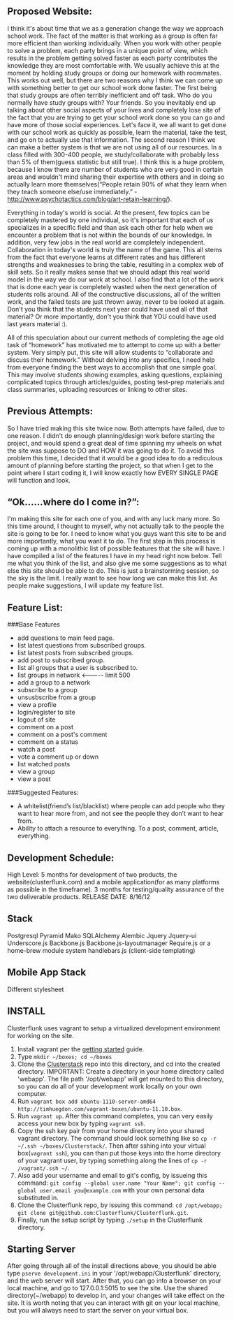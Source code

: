 Proposed Website:
-----------------
I think it's about time that we as a generation change the way we approach school work. The fact of the matter is that
working as a group is often far more efficient than working individually. When you work with other people to solve a
problem, each party brings in a unique point of view, which results in the problem getting solved faster as each party
contributes the knowledge they are most comfortable with. We usually achieve this at the moment by holding study groups
or doing our homework with roommates. This works out well, but there are two reasons why I think we can come up with
something better to get our school work done faster. The first being that study groups are often terribly inefficient
and off task. Who do you normally have study groups with? Your friends. So you inevitably end up talking about other
social aspects of your lives and completely lose site of the fact that you are trying to get your school work done so
you can go and have more of those social experiences. Let's face it, we all want to get done with our school work as
quickly as possible, learn the material, take the test, and go on to actually use that information.  The second reason
I think we can make a better system is that we are not using all of our resources. In a class filled with 300-400 people,
we study/collaborate with probably less than 5% of them(guess statistic but still true). I think this is a huge problem,
because I know there are number of students who are very good in certain areas and wouldn't mind sharing their expertise
with others and in doing so actually learn more themselves(“People retain 90% of what they learn when they teach someone
else/use immediately.” - http://www.psychotactics.com/blog/art-retain-learning/).
 
Everything in today's world is social. At the present, few topics can be completely mastered by one individual, so it's
important that each of us specializes in a specific field and than ask each other for help when we encounter a problem
that is not within the bounds of our knowledge. In addition, very few jobs in the real world are completely independent.
Collaboration in today's world is truly the name of the game. This all stems from the fact that everyone learns at
different rates and has different strengths and weaknesses to bring the table, resulting in a complex web of skill sets.
So it really makes sense that we should adapt this real world model in the way we do our work at school. I also find
that a lot of the work that is done each year is completely wasted when the next generation of students rolls around.
All of the constructive discussions, all of the written work, and the failed tests are just thrown away, never to be
looked at again. Don't you think that the students next year could have used all of that material? Or more importantly,
don't you think that YOU could have used last years material :).
 
All of this speculation about our current methods of completing the age old task of “homework” has motivated me to 
attempt to come up with a better system. Very simply put, this site will allow students to “collaborate and discuss 
their homework.” Without delving into any specifics, I need help from everyone finding the best ways to accomplish that
one simple goal. This may involve students showing examples, asking questions, explaining complicated topics through 
articles/guides, posting test-prep materials and class summaries, uploading resources or linking to other sites.
 
Previous Attempts:
------------------
So I have tried making this site twice now. Both attempts have failed, due to one reason. I didn't do enough
planning/design work before starting the project, and would spend a great deal of time spinning my wheels on what the
site was suppose to DO and HOW it was going to do it. To avoid this problem this time, I decided that it would be a good
idea to do a rediculous amount of planning before starting the project, so that when I get to the point where I start
coding it, I will know exactly how EVERY SINGLE PAGE will function and look.
 
“Ok......where do I come in?”:
------------------------------
I'm making this site for each one of you, and with any luck many more. So this time around, I thought to myself, why not
actually talk to the people the site is going to be for. I need to know what you guys want this site to be and more
importantly, what you want it to do. The first step in this process is coming up with a monolithic list of possible
features that the site will have. I have compiled a list of the features I have in my head right now below. Tell me what
you think of the list, and also give me some suggestions as to what else this site should be able to do. This is just a
brainstorming session, so the sky is the limit. I really want to see how long we can make this list. As people make
suggestions, I will update my feature list.
 
Feature List:
-------------

###Base Features
-  add questions to main feed page.
-  list latest questions from subscribed groups.
-  list latest posts from subscribed groups.
-  add post to subscribed group.
-  list all groups that a user is subscribed to.
-  list groups in network <----- limit 500
-  add a group to a network
-  subscribe to a group
-  unsusbscribe from a group
-  view a profile
-  login/register to site
-  logout of site
-  comment on a post
-  comment on a post's comment
-  comment on a status
-  watch a post
-  vote a comment up or down
-  list watched posts
-  view a group
-  view a post

###Suggested Features:
-  A whitelist(friend’s list/blacklist) where people can add people who they want to hear more from, and not see the people
they don’t want to hear from.
-  Ability to attach a resource to everything.  To a post, comment, article, everything.

Development Schedule:
---------------------
High Level:
5 months for development of two products, the website(clusterflunk.com) and a mobile application(for as many platforms
as possible in the timeframe). 3 months for testing/quality assurance of the two deliverable products.
RELEASE DATE: 8/16/12

Stack
-----
Postgresql
Pyramid
Mako
SQLAlchemy
Alembic
Jquery
Jquery-ui
Underscore.js
Backbone.js
Backbone.js-layoutmanager
Require.js or a home-brew module system
handlebars.js (client-side templating)

Mobile App Stack
----------------
Different stylesheet

INSTALL
-------
Clusterflunk uses vagrant to setup a virtualized development environment for working on the site.

1.  Install vagrant per the [getting started](http://vagrantup.com/v1/docs/getting-started/index.html) guide.
2.  Type `mkdir ~/boxes; cd ~/boxes`
3.  Clone the [Clusterstack](https://github.com/Clusterflunk/Clusterstack.git) repo into this directory, and 
cd into the created directory.  IMPORTANT: Create a directory in your home directory called 'webapp'.  The file path
'/opt/webapp' will get mounted to this directory, so you can do all of your development work locally on your own computer.
4.  Run `vagrant box add ubuntu-1110-server-amd64 http://timhuegdon.com/vagrant-boxes/ubuntu-11.10.box`.
5.  Run `vagrant up`.  After this command completes, you can very easily access your new box by typing `vagrant ssh`.
6.  Copy the ssh key pair from your home directory into your shared vagrant directory.  The command should look something
like so `cp -r ~/.ssh ~/boxes/Clusterstack/`.  Then after sshing into your virtual box(`vagrant ssh`), you can than put those
keys into the home directory of your vagrant user, by typing something along the lines of `cp -r /vagrant/.ssh ~/`.
7.  Also add your username and email to git's config, by issueing this command: `git config --global user.name "Your Name";
    git config --global user.email you@example.com` with your own personal data substituted in.
8.  Clone the Clusterflunk repo, by issuing this command: `cd /opt/webapp; git clone git@github.com:Clusterflunk/Clusterflunk.git`.
9.  Finally, run the setup script by typing `./setup` in the Clusterflunk directory.

Starting Server
--------------
After going through all of the install directions above, you should be able type `pserve development.ini` in your
'/opt/webapp/Clusterflunk' directory, and the web server will start.  After that, you can go into a browser on your local
machine, and go to 127.0.0.1:5015 to see the site.  Use the shared directory(~/webapp) to develop in, and your changes will
take effect on the site.  It is worth noting that you can interact with git on your local machine, but you will always need to 
start the server on your virtual box.